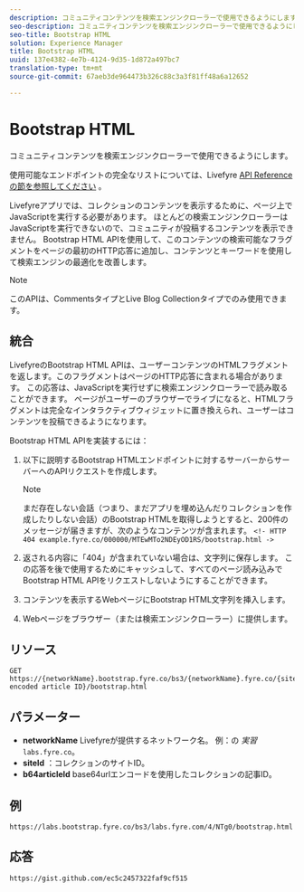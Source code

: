 ```yaml
---
description: コミュニティコンテンツを検索エンジンクローラーで使用できるようにします。
seo-description: コミュニティコンテンツを検索エンジンクローラーで使用できるようにします。
seo-title: Bootstrap HTML
solution: Experience Manager
title: Bootstrap HTML
uuid: 137e4382-4e7b-4124-9d35-1d872a497bc7
translation-type: tm+mt
source-git-commit: 67aeb3de964473b326c88c3a3f81ff48a6a12652

---
```



# Bootstrap HTML

コミュニティコンテンツを検索エンジンクローラーで使用できるようにします。

使用可能なエンドポイントの完全なリストについては、Livefyre [API Referenceの節を参照してください](https://api.livefyre.com/docs) 。

Livefyreアプリでは、コレクションのコンテンツを表示するために、ページ上でJavaScriptを実行する必要があります。 ほとんどの検索エンジンクローラーはJavaScriptを実行できないので、コミュニティが投稿するコンテンツを表示できません。 Bootstrap HTML APIを使用して、このコンテンツの検索可能なフラグメントをページの最初のHTTP応答に追加し、コンテンツとキーワードを使用して検索エンジンの最適化を改善します。

>[!NOTE]
>
>このAPIは、CommentsタイプとLive Blog Collectionタイプでのみ使用できます。

## 統合

LivefyreのBootstrap HTML APIは、ユーザーコンテンツのHTMLフラグメントを返します。このフラグメントはページのHTTP応答に含まれる場合があります。 この応答は、JavaScriptを実行せずに検索エンジンクローラーで読み取ることができます。 ページがユーザーのブラウザーでライブになると、HTMLフラグメントは完全なインタラクティブウィジェットに置き換えられ、ユーザーはコンテンツを投稿できるようになります。

Bootstrap HTML APIを実装するには：

1. 以下に説明するBootstrap HTMLエンドポイントに対するサーバーからサーバーへのAPIリクエストを作成します。

   >[!NOTE]
   >
   >まだ存在しない会話（つまり、まだアプリを埋め込んだりコレクションを作成したりしない会話）のBootstrap HTMLを取得しようとすると、200件のメッセージが届きますが、次のようなコンテンツが含まれます。 `<!- HTTP 404 example.fyre.co/000000/MTEwMTo2NDEyOD1RS/bootstrap.html ->`

1. 返される内容に「404」が含まれていない場合は、文字列に保存します。 この応答を後で使用するためにキャッシュして、すべてのページ読み込みでBootstrap HTML APIをリクエストしないようにすることができます。
1. コンテンツを表示するWebページにBootstrap HTML文字列を挿入します。
1. Webページをブラウザー（または検索エンジンクローラー）に提供します。

## リソース

```
GET https://{networkName}.bootstrap.fyre.co/bs3/{networkName}.fyre.co/{siteId}/{base64 encoded article ID}/bootstrap.html 
```

## パラメーター

* **networkName** Livefyreが提供するネットワーク名。 例：の *実習*`labs.fyre.co`。
* **siteId** ：コレクションのサイトID。
* **b64articleId** base64urlエンコードを使用したコレクションの記事ID。

## 例

```
https://labs.bootstrap.fyre.co/bs3/labs.fyre.com/4/NTg0/bootstrap.html 
```

## 応答

```
https://gist.github.com/ec5c2457322faf9cf515 
```

